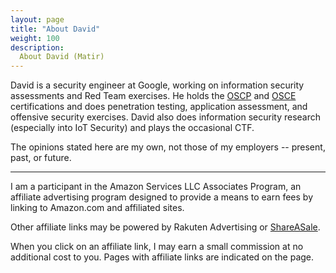 ```yaml
---
layout: page
title: "About David"
weight: 100
description:
  About David (Matir)
---
```

David is a security engineer at Google, working on information
security assessments and Red Team exercises.  He holds the
[OSCP](https://www.offensive-security.com/information-security-certifications/oscp-offensive-security-certified-professional/) and
[OSCE](https://www.offensive-security.com/information-security-certifications/osce-offensive-security-certified-expert/) certifications
and does penetration testing, application assessment, and offensive security
exercises.  David also does
information security research (especially into IoT Security) and plays the occasional CTF.

The opinions stated here are my own, not those of my employers -- present, past,
or future.

* * *

I am a participant in the Amazon Services LLC Associates Program, an affiliate
advertising program designed to provide a means to earn fees by linking
to Amazon.com and affiliated sites.

Other affiliate links may be powered by Rakuten Advertising or
[ShareASale](https://shareasale.com/r.cfm?b=44&u=2497236&m=47&urllink=&afftrack=).

When you click on an affiliate link, I may earn a small commission at no
additional cost to you.  Pages with affiliate links are indicated on the page.
